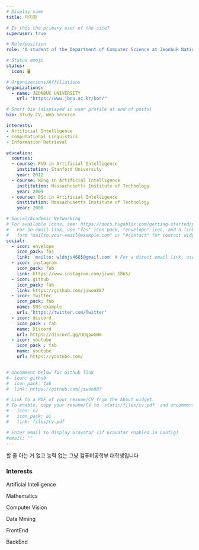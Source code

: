 ```yaml
---
# Display name
title: 박지원

# Is this the primary user of the site?
superuser: true

# Role/position
role: 'A student of the Department of Computer Science at Jeonbuk National University.' 

# Status emoji
status:
  icon: 🖥️

# Organizations/Affiliations
organizations: 
  - name: JEONBUK UNIVERSITY
    url: "https://www.jbnu.ac.kr/kor/"

# Short bio (displayed in user profile at end of posts)
bio: Study CV, Web Service

interests:
- Artificial Intelligence
- Computational Linguistics
- Information Retrieval

education:
  courses:
  - course: PhD in Artificial Intelligence
    institution: Stanford University
    year: 2012
  - course: MEng in Artificial Intelligence
    institution: Massachusetts Institute of Technology
    year: 2009
  - course: BSc in Artificial Intelligence
    institution: Massachusetts Institute of Technology
    year: 2008

# Social/Academic Networking
# For available icons, see: https://docs.hugoblox.com/getting-started/page-builder/#icons
#   For an email link, use "fas" icon pack, "envelope" icon, and a link in the
#   form "mailto:your-email@example.com" or "#contact" for contact widget.
social:
  - icon: envelope
    icon_pack: fas
    link: 'mailto: wldnjs4685@gmail.com' # For a direct email link, use "mailto:test@example.org".
  - icon: instagram
    icon_pack: fab
    link: https://www.instagram.com/jiwon_1865/
  - icon: github
    icon_pack: fab
    link: https://github.com/jiwon887 
  - icon: twitter
    icon_pack: fab
    name: SNS example
    url: 'https://twitter.com/Twitter'
  - icon: discord
    icon_pack : fab
    name: Discord
    url: https://discord.gg/DQgpwGWm
  - icon: youtube
    icon_pack : fab
    name: youtube
    url: https://youtube.com/


# Uncomment below for Github link
#- icon: github
#  icon_pack: fab
#  link: https://github.com/jiwon887

# Link to a PDF of your resume/CV from the About widget.
# To enable, copy your resume/CV to `static/files/cv.pdf` and uncomment the lines below.
# - icon: cv
#   icon_pack: ai
#   link: files/cv.pdf

# Enter email to display Gravatar (if Gravatar enabled in Config)
#email: ""
---
```



할 줄 아는 거 없고 능력 없는 그냥 컴퓨터공학부 대학생입니다

<div class="interests">
    <h3>Interests</h3>
    <div class="interests-grid">
        <div class="interest-item">
            <i class="fas fa-code-branch"></i>
            <p>Artificial Intelligence</p>
        </div>
        <div class="interest-item">
            <i class="fas fa-calculator"></i>
            <p>Mathematics</p>
        </div>
        <div class="interest-item">
            <i class="fas fa-eye"></i>
            <p>Computer Vision</p>
        </div>
        <div class="interest-item">
            <i class="fas fa-database"></i>
            <p>Data Mining</p>
        </div>
        <div class="interest-item">
            <i class="fas fa-laptop-code"></i>
            <p>FrontEnd</p>
        </div>
        <div class="interest-item">
            <i class="fas fa-server"></i>
            <p>BackEnd</p>
        </div>
    </div>
</div>
